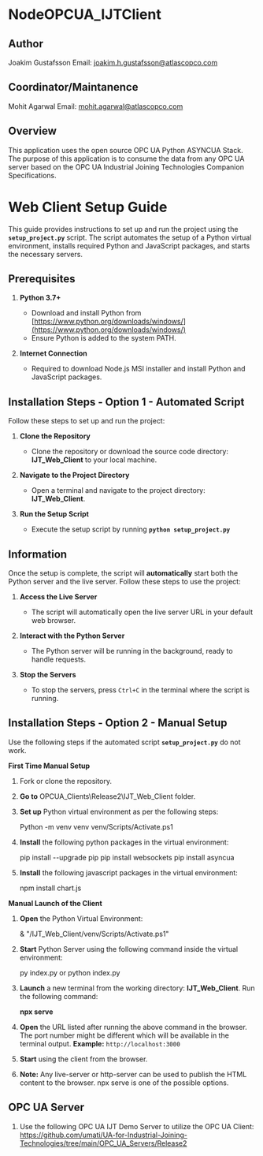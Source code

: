 # NodeOPCUA_IJTClient

## Author

Joakim Gustafsson
Email: joakim.h.gustafsson@atlascopco.com

## Coordinator/Maintanence

Mohit Agarwal
Email: mohit.agarwal@atlascopco.com

## Overview

This application uses the open source OPC UA Python ASYNCUA Stack. The purpose of this application is to consume the data from any OPC UA server based on the OPC UA Industrial Joining Technologies Companion Specifications.

# Web Client Setup Guide

This guide provides instructions to set up and run the project using the **`setup_project.py`** script. The script automates the setup of a Python virtual environment, installs required Python and JavaScript packages, and starts the necessary servers.

## Prerequisites

1. **Python 3.7+**
   - Download and install Python from [https://www.python.org/downloads/windows/](https://www.python.org/downloads/windows/)
   - Ensure Python is added to the system PATH.

2. **Internet Connection**
   - Required to download Node.js MSI installer and install Python and JavaScript packages.
  
## Installation Steps - Option 1 - Automated Script

Follow these steps to set up and run the project:

1. **Clone the Repository**
   - Clone the repository or download the source code directory: **IJT_Web_Client** to your local machine.

2. **Navigate to the Project Directory**
   - Open a terminal and navigate to the project directory: **IJT_Web_Client**.

3. **Run the Setup Script**
   - Execute the setup script by running **`python setup_project.py`**
   
## Information

Once the setup is complete, the script will **automatically** start both the Python server and the live server. Follow these steps to use the project:

1. **Access the Live Server**
   - The script will automatically open the live server URL in your default web browser.

2. **Interact with the Python Server**
   - The Python server will be running in the background, ready to handle requests.

3. **Stop the Servers**
   - To stop the servers, press `Ctrl+C` in the terminal where the script is running.


## Installation Steps - Option 2 - Manual Setup
Use the following steps if the automated script **`setup_project.py`** do not work.

**First Time Manual Setup**

1. Fork or clone the repository.
2. **Go to** OPCUA_Clients\Release2\IJT_Web_Client folder.
3. **Set up** Python virtual environment as per the following steps:

     Python -m venv venv
     venv/Scripts/Activate.ps1
	 
4. **Install** the following python packages in the virtual environment:

     pip install --upgrade pip
     pip install websockets
     pip install asyncua

5. **Install** the following javascript packages in the virtual environment:

     npm install chart.js

**Manual Launch of the Client**

1. **Open** the Python Virtual Environment:

     & "<Path>/IJT_Web_Client/venv/Scripts/Activate.ps1"
3. **Start** Python Server using the following command inside the virtual environment:

     py index.py or python index.py
4. **Launch** a new terminal from the working directory: **IJT_Web_Client**. Run the following command:
   
     **npx serve**
    
6. **Open** the URL listed after running the above command in the browser. The port number might be different which will be available in the terminal output. **Example:** `http://localhost:3000`
7. **Start** using the client from the browser.
8. **Note:** Any live-server or http-server can be used to publish the HTML content to the browser. npx serve is one of the possible options.

## OPC UA Server

1. Use the following OPC UA IJT Demo Server to utilize the OPC UA Client: https://github.com/umati/UA-for-Industrial-Joining-Technologies/tree/main/OPC_UA_Servers/Release2




